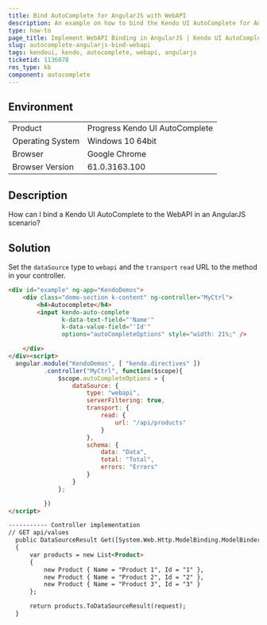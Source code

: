 ```yaml
---
title: Bind AutoComplete for AngularJS with WebAPI
description: An example on how to bind the Kendo UI AutoComplete for AngularJS with WebAPI.
type: how-to
page_title: Implement WebAPI Binding in AngularJS | Kendo UI AutoComplete
slug: autocomplete-angularjs-bind-webapi
tags: kendoui, kendo, autocomplete, webapi, angularjs
ticketid: 1136078
res_type: kb
component: autocomplete
---
```


## Environment

<table>
 <tr>
  <td>Product</td>
  <td>Progress Kendo UI AutoComplete</td>
 </tr>
 <tr>
  <td>Operating System</td>
  <td>Windows 10 64bit</td>
 </tr>
 <tr>
  <td>Browser</td>
  <td>Google Chrome</td>
 </tr>
 <tr>
  <td>Browser Version</td>
  <td>61.0.3163.100</td>
 </tr>
</table>


## Description

How can I bind a Kendo UI AutoComplete to the WebAPI in an AngularJS scenario?

## Solution

Set the `dataSource` type to `webapi` and the `transport` `read` URL to the method in your controller.

```html
<div id="example" ng-app="KendoDemos">
    <div class="demo-section k-content" ng-controller="MyCtrl">
        <h4>Autocomplete</h4>
        <input kendo-auto-complete  
               k-data-text-field="'Name'"
               k-data-value-field="'Id'"
               options="autoCompleteOptions" style="width: 21%;" />

    </div>
</div><script>
  angular.module("KendoDemos", [ "kendo.directives" ])
          .controller("MyCtrl", function($scope){
              $scope.autoCompleteOptions = {
                  dataSource: {
                      type: "webapi",
                      serverFiltering: true,
                      transport: {
                          read: {
                              url: "/api/products"
                          }
                      },
                      schema: {
                          data: "Data",
                          total: "Total",
                          errors: "Errors"
                      }
                  }
              };

          })              
</script>

----------- Controller implementation
// GET api/values
  public DataSourceResult Get([System.Web.Http.ModelBinding.ModelBinder(typeof(WebApiDataSourceRequestModelBinder))]DataSourceRequest request)
  {            
      var products = new List<Product>
      {
          new Product { Name = "Product 1", Id = "1" },
          new Product { Name = "Product 2", Id = "2" },
          new Product { Name = "Product 3", Id = "3" }
      };

      return products.ToDataSourceResult(request);
  }
```
